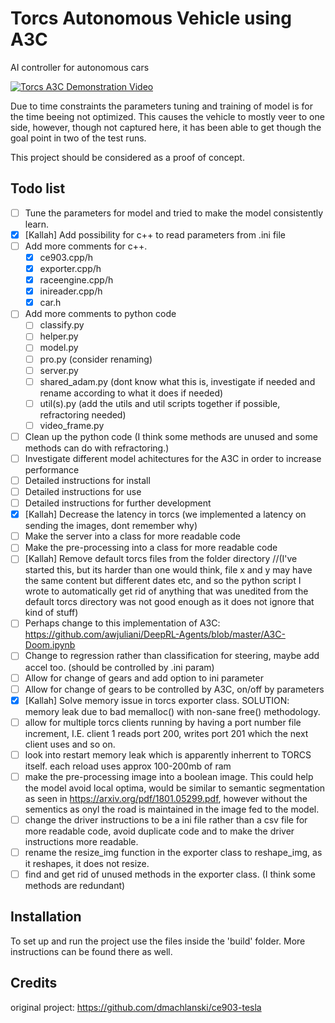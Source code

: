 # Torcs Autonomous Vehicle using A3C
AI controller for autonomous cars

[![Torcs A3C Demonstration Video](https://images-ext-2.discordapp.net/external/e5VFeD2Dhnfqm6uhzSM2ZDg2GQfwZb_Xk-Fl2mV5B4s/https/i.ytimg.com/vi/d394R58URZI/hqdefault.jpg)](https://www.youtube.com/watch?v=d394R58URZI "Torcs A3C Demonstration Video")

Due to time constraints the parameters tuning and training of model is for the time beeing not optimized. This causes the vehicle to mostly veer to one side, however, though not captured here, it has been able to get though the goal point in two of the test runs. 

This project should be considered as a proof of concept. 

## Todo list
- [ ] Tune the parameters for model and tried to make the model consistently learn. 
- [x] [Kallah] Add possibility for c++ to read parameters from .ini file 
- [ ] Add more comments for c++.
  - [x] ce903.cpp/h
  - [x] exporter.cpp/h
  - [x] raceengine.cpp/h
  - [x] inireader.cpp/h
  - [x] car.h
- [ ] Add more comments to python code
  - [ ] classify.py
  - [ ] helper.py
  - [ ] model.py
  - [ ] pro.py (consider renaming)
  - [ ] server.py
  - [ ] shared_adam.py (dont know what this is, investigate if needed and rename according to what it does if needed)
  - [ ] util(s).py (add the utils and util scripts together if possible, refractoring needed)
  - [ ] video_frame.py
- [ ] Clean up the python code (I think some methods are unused and some methods can do with refractoring.)
- [ ] Investigate different model achitectures for the A3C in order to increase performance
- [ ] Detailed instructions for install
- [ ] Detailed instructions for use
- [ ] Detailed instructions for further development
- [x] [Kallah] Decrease the latency in torcs (we implemented a latency on sending the images, dont remember why)
- [ ] Make the server into a class for more readable code
- [ ] Make the pre-processing into a class for more readable code
- [ ] [Kallah] Remove default torcs files from the folder directory //(I've started this, but its harder than one would think, file x and y may have the same content but different dates etc, and so the python script I wrote to automatically get rid of anything that was unedited from the default torcs directory was not good enough as it does not ignore that kind of stuff)
- [ ] Perhaps change to this implementation of A3C: https://github.com/awjuliani/DeepRL-Agents/blob/master/A3C-Doom.ipynb
- [ ] Change to regression rather than classification for steering, maybe add accel too. (should be controlled by .ini param)
- [ ] Allow for change of gears and add option to ini parameter
- [ ] Allow for change of gears to be controlled by A3C, on/off by parameters
- [x] [Kallah] Solve memory issue in torcs exporter class. SOLUTION: memory leak due to bad memalloc() with non-sane free() methodology. 
- [ ] allow for multiple torcs clients running by having a port number file increment, I.E. client 1 reads port 200, writes port 201 which the next client uses and so on. 
- [ ] look into restart memory leak which is apparently inherrent to TORCS itself. each reload uses approx 100-200mb of ram
- [ ] make the pre-processing image into a boolean image. This could help the model avoid local optima, would be similar to semantic segmentation as seen in https://arxiv.org/pdf/1801.05299.pdf, however without the sementics as onyl the road is maintained in the image fed to the model. 
- [ ] change the driver instructions to be a ini file rather than a csv file for more readable code, avoid duplicate code and to make the driver instructions more readable. 
- [ ] rename the resize_img function in the exporter class to reshape_img, as it reshapes, it does not resize. 
- [ ] find and get rid of unused methods in the exporter class. (I think some methods are redundant)

## Installation
To set up and run the project use the files inside the 'build' folder. More instructions can be found there as well.

## Credits
original project: https://github.com/dmachlanski/ce903-tesla
